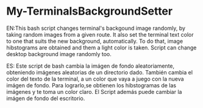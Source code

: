 # My-TerminalsBackgroundSetter
EN:This bash script changes terminal's backgound image randomly, by taking random images from a given route. 
It also set the terminal text color to one that suits the new background, automatically. To do that, image hibstograms are
obtained and them a light color is taken.
Script can change desktop background image randomly too. 

ES: Este script de bash cambia la imágen de fondo aleatoriamente, obteniendo imágenes aleatorias de un directorio dado.
También cambia el color del texto de la terminal, a un color que vaya a juego con la nueva imágen de fondo. Para lograrlo,se obtienen
los hibstogramas de las imágenes y te toma un color claro.
El Script además puede cambiar la imágen de fondo del escritorio. 
